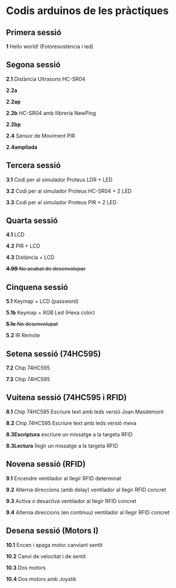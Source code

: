 # Codis arduinos de les pràctiques

## Primera sessió

**1** Hello world! (Fotoresostència i led)

## Segona sessió

**2.1** Distància Ultrasons HC-SR04

**2.2a** 

**2.2ap** 

**2.2b** HC-SR04 amb llibreria NewPing

**2.2bp** 

**2.4** Sensor de Moviment PIR

**2.4ampliada** 

##  Tercera sessió

**3.1** Codi per al simulador Proteus LDR + LED

**3.2** Codi per al simulador Proteus HC-SR04 + 2 LED

**3.3** Codi per al simulador Proteus PIR + 2 LED

## Quarta sessió

**4.1** LCD 

**4.2** PIR + LCD

**4.3** Distància + LCD

~~**4.99** No acabat de desenvolupar~~

## Cinquena sessió

**5.1** Keymap + LCD (password)

**5.1b** Keymap + RGB Led (Hexa color)

~~**5.1c** No desenvolupat~~

**5.2** IR Remote

## Setena sessió (74HC595)

**7.2** Chip 74HC595

**7.3** Chip 74HC595

## Vuitena sessió (74HC595 i RFID)

**8.1** Chip 74HC595 Escriure text amb leds versió Joan Masdemont

**8.2** Chip 74HC595 Escriure text amb leds versió meva

**8.3Escriptura** escriure un missatge a la targeta RFID

**8.3Lectura** llegir un missatge a la targeta RFID

## Novena sessió (RFID)

**9.1** Encendre ventilador al llegir RFID determinat

**9.2** Alterna direccions (amb delay) ventilador al llegir RFID concret

**9.3** Activa o desactiva ventilador al llegir RFID concret

**9.4** Alterna direccions (en continuu) ventilador al llegir RFID concret

## Desena sessió (Motors I)

**10.1** Encen i apaga motor canviant sentit

**10.2** Canvi de velocitat i de sentit

**10.3** Dos motors

**10.4** Dos motors amb Joystik


